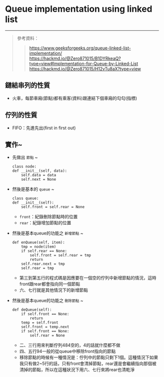 # Queue implementation using linked list
---
> 參考資料：
>> https://www.geeksforgeeks.org/queue-linked-list-implementation/<br>
>> https://hackmd.io/@Zero871015/B1DYRkeaQ?type=view#Implementation-for-Queue-by-Linked-List<br>
>> https://hackmd.io/@Zero871015/H12vTu8aX?type=view

## 鏈結串列的性質
* 火車，每節車廂(節點)都有乘客(資料)跟連結下個車廂的勾勾(指標)

## 佇列的性質
* FIFO：先進先出(first in first out)

## 實作~
* 先做出 `節點` ~
    ```
    class node:
    def __init__(self, data):
        self.data = data
        self.next = None
    ```

* 然後是基本的 `queue` ~
    ```
    class queue:
    def __init__(self):
        self.front = self.rear = None
    ```
    * `front`：紀錄刪除節點時的位置
    * `rear`：紀錄增加節點的位置

* 然後是基本queue的功能之 `新增節點` ~
    ```
    def enQueue(self, item):
        tmp = node(item)
        if self.rear == None:
            self.front = self.rear = tmp
            return
        self.rear.next = tmp
        self.rear = tmp
    ```
    * 第三到第五行的程式碼是因應要在一個空的佇列中新增節點的情況，這時front跟rear都會指向同一個節點
    * 六、七行就是其他情況下的新增節點

* 然後是基本queue的功能之 `刪除節點` ~
    ```
    def deQueue(self):
        if self.front == None:
            return
        temp = self.front
        self.front = temp.next
        if self.front == None:
            self.rear = None
    ```
    * 二、三行用來判斷佇列484空的，4的話就什麼都不做
    * 四、五行94一般的從queue中移除front指向的節點
    * 移除節點的時候有一種情況是：佇列中的節點只剩下1個。這種情況下如果我只有做2~5行的話，只有front會清掉節點，rear還是會繼續指向那個被清掉的節點，所以在這種狀況下用六、七行來將rear也清乾淨